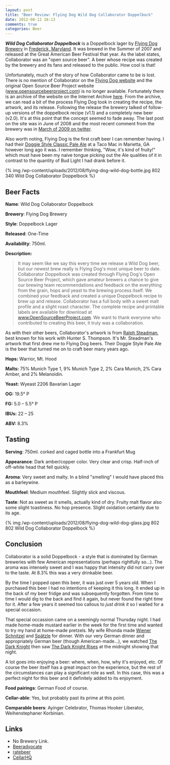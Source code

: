 ```yaml
---
layout: post
title: "Beer Review: Flying Dog Wild Dog Collaborator Doppelbock"
date: 2012-08-12 16:13
comments: true
categories: Beer
---
```


__*Wild Dog Collaborator Doppelbock*__ is a Doppelbock lager by [Flying Dog Brewery](http://flyingdogales.com/) in [Frederick, Maryland](https://local.google.com/maps?q=Frederick,+Maryland+&hl=en&sll=37.0625,-95.677068&sspn=35.410182,57.919922&hnear=Frederick,+Maryland&t=m&z=12). It was brewed in the Summer of 2007 and released at the Great American Beer Festival that year. As the label states, Collaborator was an "open source beer". A beer whose recipe was created by the brewery and its fans and released to the public. How cool is that!

Unfortunately, much of the story of how Collaborator came to be is lost. There is no mention of Collaborator on the [Flying Dog website](http://flyingdogales.com/) and the original Open Source Beer Project website (www.opensourcebeerproject.com) is no longer available. Fortunately there is an archive of the website on the Internet Archive [here](http://wayback.archive.org/web/20070201000000*/http://opensourcebeerproject.com). From the archive, we can read a bit of the process Flying Dog took in creating the recipe, the artwork, and its release. Following the release the brewery talked of follow-up versions of the doppelbock recipe (v1.1) and a completely new beer (v2.0). It's at this point that the concept seemed to fade away. The last post on the site was in June of 2008 and the most recent comment from the brewery was in [March of 2009 on twitter](https://twitter.com/opensourcebeer/status/1286825568).

Also worth noting, Flying Dog is the first craft beer I can remember having. I had their [Doggie Style Classic Pale Ale](http://flyingdogales.com/beers/#/The+Pack/Doggie+Style) at a Taco Mac in Marietta, GA however long ago it was. I remember thinking, "Wow, it's kind of fruity!" which must have been my naive tongue picking out the Ale qualities of it in contrast to the quantity of Bud Light I had drank before it.

{% img /wp-content/uploads/2012/08/flying-dog-wild-dog-bottle.jpg 802 340 Wild Dog Collaborator Doppelbock %}

## Beer Facts

**Name**: Wild Dog Collaborator Doppelbock

**Brewery**: Flying Dog Brewery

**Style**: Doppelbock Lager

**Released**: One-Time

**Availability**: 750ml.

**Description:**

> It may seem like we say this every time we release a Wild Dog beer, but our newest brew really is Flying Dog's most unique beer to date. Collaborator Doppelbock was created through Flying Dog's Open Source Beer Project, which gave amateur brewers a chance to give our brewing team recommendations and feedback on the everything from the grain, hops and yeast to the brewing process itself. We combined your feedback and created a unique Doppelbock recipe to brew up and release.
> Collaborator has a full body with a sweet malt profile and a slight roast character. The complete recipe and printable labels are available for download at www.OpenSourceBeerProject.com. We want to thank everyone who contributed to creating this beer, it truly was a collaboration.

As with their other beers, Collaborator's artwork is from [Ralph Steadman](http://en.wikipedia.org/wiki/Ralph_Steadman), best known for his work with Hunter S. Thompson. It's Mr. Steadman's artwork that first drew me to Flying Dog beers. Their Doggie Style Pale Ale is the beer that turned me on to craft beer many years ago.

**Hops:** Warrior, Mt. Hood

**Malts:** 75% Munich Type 1, 9% Munich Type 2, 2% Cara Munich, 2% Cara Amber, and 2% Melanoidin.

**Yeast:** Wyeast 2206 Bavarian Lager

**OG:** 19.5&deg; P

**FG:** 5.0 – 5.5&deg; P

**IBUs:** 22 – 25

**ABV:** 8.3%

## Tasting

**Serving**: 750ml. corked and caged bottle into a Frankfurt Mug

**Appearance**: Dark amber/copper color. Very clear and crisp. Half-inch of off-white head that fell quickly.

**Aroma**: Very sweet and malty. In a blind "smelling" I would have placed this as a barleywine.

**Mouthfeel**: Medium mouthfeel. Slightly slick and viscous.

**Taste**: Not as sweet as it smells, actually kind of dry. Fruity malt flavor also some slight toastiness. No hop presence. Slight oxidation certainly due to its age.

{% img /wp-content/uploads/2012/08/flying-dog-wild-dog-glass.jpg 802 802 Wild Dog Collaborator Doppelbock %}

## Conclusion

Collaborator is a solid Doppelbock - a style that is dominated by German breweries with few American representations (perhaps rightfully so...). The aroma was intensely sweet and I was happy that intensity did not carry over to the taste. At 8.3% this was a very drinkable beer.

By the time I popped open this beer, it was just over 5 years old. When I purchased this beer I had no intentions of keeping it this long. It ended up in the back of my beer fridge and was subsequently forgotten. From time to time I would dig to the back and find it again, but never found the right time for it. After a few years it seemed too callous to _just drink it_ so I waited for a special occasion.

That special occassion came on a seemingly normal Thursday night. I had made home-made mustard earlier in the week for the first time and wanted to try my hand at home-made pretzels. My wife Rhonda made [Wiener Schnitzel](http://en.wikipedia.org/wiki/Wiener_Schnitzel) and [Spätzle](http://en.wikipedia.org/wiki/Sp%C3%A4tzle) for dinner. With our very German dinner and appropriately German beer (though American-made...), we watched [The Dark Knight](http://en.wikipedia.org/wiki/The_Dark_Knight_(film)) then saw [The Dark Knight Rises](http://en.wikipedia.org/wiki/The_Dark_Knight_Rises) at the midnight showing that night.

A lot goes into enjoying a beer: where, when, how, why it's enjoyed, etc. Of course the beer itself has a great impact on the experience, but the rest of the circumstances can play a significant role as well. In this case, this was a perfect night for this beer and it definitely added to its enjoyment.

**Food pairings**: German Food of course.

**Cellar-able**: Yes, but probably past its prime at this point.

**Comparable beers**: Ayinger Celebrator, Thomas Hooker Liberator, Weihenstephaner Korbinian.

## Links

* No Brewery Link.
* [Beeradvocate](http://beeradvocate.com/beer/profile/68/39422/)
* [ratebeer](http://www.ratebeer.com/beer/flying-dog-wild-dog-collaborator-doppelbock/79081/)
* [CellarHQ](http://www.cellarhq.com/brewery/flying-dog-brewery/beer/wild-dog-collaborator-doppelbock)
